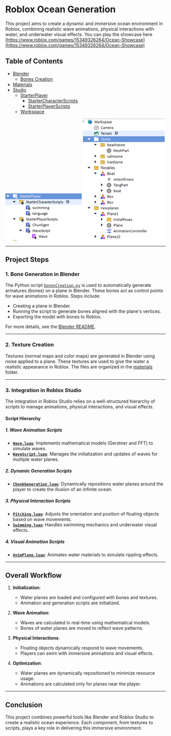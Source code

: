 # Roblox Ocean Generation

This project aims to create a dynamic and immersive ocean environment in Roblox, combining realistic wave animations, physical interactions with water, and underwater visual effects. You can play the showcase here [https://www.roblox.com/games/15349326264/Ocean-Showcase](https://www.roblox.com/games/15349326264/Ocean-Showcase)

## Table of Contents

- [Blender](#blender)
  - [Bones Creation](blender/README.md)
- [Materials](materials/README.md)
- [Studio](#studio)
  - [StarterPlayer](#starterplayer)
    - [StarterCharacterScripts](studio/StarterPlayer/StarterCharacterScripts/README.md)
    - [StarterPlayerScripts](studio/StarterPlayer/StarterPlayerScripts/README.md)
  - [Workspace](studio/Workspace/README.md)

![Ocean Preview](image.png)
![Wave Animation](image-1.png)

---

## Project Steps

### 1. Bone Generation in Blender
The Python script [`bonesCreation.py`](blender/bonesCreation.py) is used to automatically generate armatures (bones) on a plane in Blender. These bones act as control points for wave animations in Roblox. Steps include:
- Creating a plane in Blender.
- Running the script to generate bones aligned with the plane's vertices.
- Exporting the model with bones to Roblox.

For more details, see the [Blender README](blender/README.md).

---

### 2. Texture Creation
Textures (normal maps and color maps) are generated in Blender using noise applied to a plane. These textures are used to give the water a realistic appearance in Roblox. The files are organized in the [materials](materials/README.md) folder.

---

### 3. Integration in Roblox Studio
The integration in Roblox Studio relies on a well-structured hierarchy of scripts to manage animations, physical interactions, and visual effects.

#### Script Hierarchy

##### **1. Wave Animation Scripts**
- **[`Wave.luau`](studio/StarterPlayer/StarterPlayerScripts/Wave.luau)**: Implements mathematical models (Gerstner and FFT) to simulate waves.
- **[`WaveScript.luau`](studio/StarterPlayer/StarterPlayerScripts/WaveScript.luau)**: Manages the initialization and updates of waves for multiple water planes.

##### **2. Dynamic Generation Scripts**
- **[`ChunkGeneration.luau`](studio/StarterPlayer/StarterPlayerScripts/ChunkGeneration.luau)**: Dynamically repositions water planes around the player to create the illusion of an infinite ocean.

##### **3. Physical Interaction Scripts**
- **[`Pitching.luau`](studio/StarterPlayer/StarterCharacterScripts/Pitching.luau)**: Adjusts the orientation and position of floating objects based on wave movements.
- **[`Swimming.luau`](studio/StarterPlayer/StarterCharacterScripts/Swimming.luau)**: Handles swimming mechanics and underwater visual effects.

##### **4. Visual Animation Scripts**
- **[`AnimPlane.luau`](studio/Workspace/AnimPlane.luau)**: Animates water materials to simulate rippling effects.

---

## Overall Workflow

1. **Initialization**:
   - Water planes are loaded and configured with bones and textures.
   - Animation and generation scripts are initialized.

2. **Wave Animation**:
   - Waves are calculated in real-time using mathematical models.
   - Bones of water planes are moved to reflect wave patterns.

3. **Physical Interactions**:
   - Floating objects dynamically respond to wave movements.
   - Players can swim with immersive animations and visual effects.

4. **Optimization**:
   - Water planes are dynamically repositioned to minimize resource usage.
   - Animations are calculated only for planes near the player.

---

## Conclusion

This project combines powerful tools like Blender and Roblox Studio to create a realistic ocean experience. Each component, from textures to scripts, plays a key role in delivering this immersive environment.
